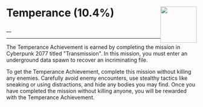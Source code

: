# Temperance (10.4%) <img style="float: right;" src="https://cdn.cloudflare.steamstatic.com/steamcommunity/public/images/apps/1091500/c81713b7813e1675add335a1ce778588b70d09f9.jpg" width="96" height="96">

__

---

The Temperance Achievement is earned by completing the mission in Cyberpunk 2077 titled "Transmission". In this mission, you must enter an underground data spawn to recover an incriminating file.

To get the Temperance Achievement, complete this mission without killing any enemies. Carefully avoid enemy encounters, use stealthy tactics like sneaking or using distractions, and hide any bodies you may find. Once you have completed the mission without killing anyone, you will be rewarded with the Temperance Achievement.